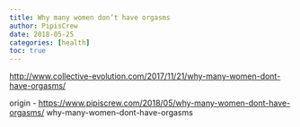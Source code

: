 ```yaml
---
title: Why many women don’t have orgasms
author: PipisCrew
date: 2018-05-25
categories: [health]
toc: true
---
```


http://www.collective-evolution.com/2017/11/21/why-many-women-dont-have-orgasms/

origin - https://www.pipiscrew.com/2018/05/why-many-women-dont-have-orgasms/ why-many-women-dont-have-orgasms